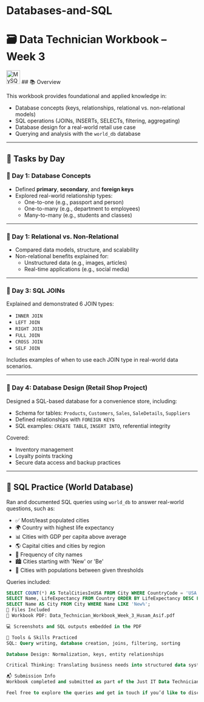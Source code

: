 # Databases-and-SQL
# 🗃️ Data Technician Workbook – Week 3

<img src="https://raw.githubusercontent.com/danielcranney/readme-generator/main/public/icons/skills/mysql-colored.svg" width="36" height="36" alt="MySQL" />
## 📚 Overview

This workbook provides foundational and applied knowledge in:

- Database concepts (keys, relationships, relational vs. non-relational models)
- SQL operations (JOINs, INSERTs, SELECTs, filtering, aggregating)
- Database design for a real-world retail use case
- Querying and analysis with the `world_db` database

---

## 📆 Tasks by Day

### 🔹 Day 1: Database Concepts
- Defined **primary**, **secondary**, and **foreign keys**
- Explored real-world relationship types:
  - One-to-one (e.g., passport and person)
  - One-to-many (e.g., department to employees)
  - Many-to-many (e.g., students and classes)

---

### 🔹 Day 1: Relational vs. Non-Relational
- Compared data models, structure, and scalability
- Non-relational benefits explained for:
  - Unstructured data (e.g., images, articles)
  - Real-time applications (e.g., social media)

---

### 🔹 Day 3: SQL JOINs
Explained and demonstrated 6 JOIN types:
- `INNER JOIN`
- `LEFT JOIN`
- `RIGHT JOIN`
- `FULL JOIN`
- `CROSS JOIN`
- `SELF JOIN`

Includes examples of when to use each JOIN type in real-world data scenarios.

---

### 🔹 Day 4: Database Design (Retail Shop Project)
Designed a SQL-based database for a convenience store, including:
- Schema for tables: `Products`, `Customers`, `Sales`, `SaleDetails`, `Suppliers`
- Defined relationships with `FOREIGN KEY`s
- SQL examples: `CREATE TABLE`, `INSERT INTO`, referential integrity

Covered:
- Inventory management
- Loyalty points tracking
- Secure data access and backup practices

---

## 🧪 SQL Practice (World Database)
Ran and documented SQL queries using `world_db` to answer real-world questions, such as:
- ✅ Most/least populated cities
- 🌍 Country with highest life expectancy
- 📊 Cities with GDP per capita above average
- 🌎 Capital cities and cities by region
- 🧠 Frequency of city names
- 🏙️ Cities starting with 'New' or 'Be'
- 🔢 Cities with populations between given thresholds

Queries included:
```sql
SELECT COUNT(*) AS TotalCitiesInUSA FROM City WHERE CountryCode = 'USA';
SELECT Name, LifeExpectancy FROM Country ORDER BY LifeExpectancy DESC LIMIT 1;
SELECT Name AS City FROM City WHERE Name LIKE 'New%';
📎 Files Included
📄 Workbook PDF: Data_Technician_Workbook_Week_3_Husam_Asif.pdf

💻 Screenshots and SQL outputs embedded in the PDF

🧰 Tools & Skills Practiced
SQL: Query writing, database creation, joins, filtering, sorting

Database Design: Normalization, keys, entity relationships

Critical Thinking: Translating business needs into structured data systems

📬 Submission Info
Workbook completed and submitted as part of the Just IT Data Technician course.

Feel free to explore the queries and get in touch if you’d like to discuss database design or optimization strategies!
